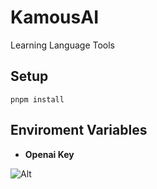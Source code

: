 # KamousAI
Learning Language Tools

## Setup

```shell
pnpm install
```

## Enviroment Variables

- **Openai Key**

![Alt](https://repobeats.axiom.co/api/embed/6d05af02d7fca48a76a0a35ddbee278219dafadc.svg "Repobeats analytics image")
